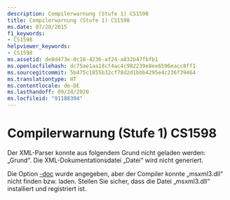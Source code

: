 ```yaml
---
description: Compilerwarnung (Stufe 1) CS1598
title: Compilerwarnung (Stufe 1) CS1598
ms.date: 07/20/2015
f1_keywords:
- CS1598
helpviewer_keywords:
- CS1598
ms.assetid: de8d473e-0c18-4236-af24-a832b47fbfb1
ms.openlocfilehash: dc75ae1aa18cf4ac4c982239e8ee6596eacc8ff1
ms.sourcegitcommit: 5b475c1855b32cf78d2d1bbb4295e4c236f39464
ms.translationtype: HT
ms.contentlocale: de-DE
ms.lasthandoff: 09/24/2020
ms.locfileid: "91188394"
---
```

# <a name="compiler-warning-level-1-cs1598"></a>Compilerwarnung (Stufe 1) CS1598

Der XML-Parser konnte aus folgendem Grund nicht geladen werden: „Grund“. Die XML-Dokumentationsdatei „Datei“ wird nicht generiert.  
  
 Die Option [-doc](../compiler-options/doc-compiler-option.md) wurde angegeben, aber der Compiler konnte „msxml3.dll“ nicht finden bzw. laden. Stellen Sie sicher, dass die Datei „msxml3.dll“ installiert und registriert ist.
